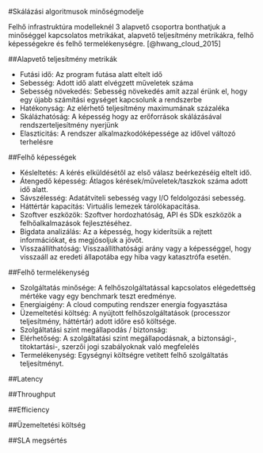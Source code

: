 #Skálázási algoritmusok minőségmodelje

Felhő infrastruktúra modelleknél 3 alapvető csoportra bonthatjuk a minőséggel kapcsolatos metrikákat, alapvető teljesítmény metrikákra, felhő képességekre és felhő termelékenységre. [@hwang_cloud_2015]

##Alapvető teljesítmény metrikák
 * Futási idő: Az program futása alatt eltelt idő
 * Sebesség: Adott idő alatt elvégzett műveletek száma
 * Sebesség növekedés: Sebesség növekedés amit azzal érünk el, hogy egy újabb számítási egységet kapcsolunk a rendszerbe
 * Hatékonyság: Az elérhető teljesítmény maximumának százaléka
 * Skálázhatóság: A képesség hogy az erőforrások skálázásával rendszerteljesítmény nyerjünk
 * Elaszticitás: A rendszer alkalmazkodóképessége az idővel változó terhelésre
 
##Felhő képességek
 * Késleltetés: A kérés elküldésétől az első válasz beérkezéséig eltelt idő.
 * Átengedő képesség: Átlagos kérések/műveletek/taszkok száma adott idő alatt.
 * Sávszélesség: Adatátviteli sebesség vagy I/O feldolgozási sebesség.
 * Háttértár kapacitás: Virtuális lemezek tárolókapacitása.
 * Szoftver eszközök: Szoftver hordozhatóság, API és SDk eszközök a felhőalkalmazások fejlesztéséhez.
 * Bigdata analizálás: Az a képesség, hogy kiderítsük a rejtett információkat, és megjósoljuk a jövőt.
 * Visszaállíthatóság: Visszaállíthatósági arány vagy a képességgel, hogy visszaáll az eredeti állapotába egy  hiba vagy katasztrófa esetén.
 
##Felhő termelékenység
 * Szolgáltatás minősége: A felhőszolgáltatással kapcsolatos elégedettség mértéke vagy egy benchmark teszt eredménye.
 * Energiaigény: A cloud computing rendszer energia fogyasztása
 * Üzemeltetési költség: A nyújtott felhőszolgáltatások (processzor teljesítmény, háttértár) adott időre eső költsége.
 * Szolgáltatási szint megállapodás / biztonság:
 * Elérhetőség: A szolgáltatási szint megállapodásnak, a biztonsági-, titoktartási-, szerzői jogi szabályoknak való megfelelés
 * Termelékenység: Egységnyi költségre vetített felhő szolgáltatás teljesítményt.
 
##Latency

##Throughput

##Efficiency

##Üzemeltetési költség

##SLA megsértés
